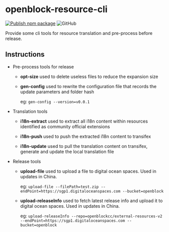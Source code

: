 # openblock-resource-cli

[![Publish npm package](https://github.com/openblockcc/openblock-resource-cli/actions/workflows/publish.yml/badge.svg)](https://github.com/openblockcc/openblock-resource-cli/actions/workflows/publish.yml)
![GitHub](https://img.shields.io/github/license/openblockcc/openblock-resource-cli)

Provide some cli tools for resource translation and pre-process before release.

## Instructions

- Pre-process tools for release

  - **opt-size** used to delete useless files to reduce the expansion size

  - **gen-config** used to rewrite the configuration file that records the update parameters and folder hash

      eg: `gen-config --version=v0.0.1`

- Translation tools

  - **i18n-extract** used to extract all i18n content within resources identified as community official extensions

  - **i18n-push** used to push the extracted i18n content to transifex

  - **i18n-update** used to pull the translation content on transifex, generate and update the local translation file

- Release tools

  - **upload-file** used to upload a file to digital ocean spaces. Used in updates in China.

    eg: `upload-file --filePath=test.zip --endPoint=https://sgp1.digitaloceanspaces.com --bucket=openblock`

  - **upload-releaseInfo** used to fetch latest release info and upload it to digital ocean spaces. Used in updates in China.

    eg: `upload-releaseInfo --repo=openblockcc/external-resources-v2 --endPoint=https://sgp1.digitaloceanspaces.com --bucket=openblock`
